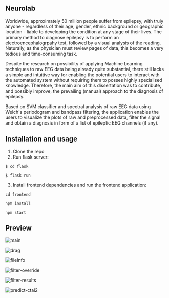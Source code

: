 ## Neurolab

Worldwide, approximately 50 million people suffer from epilepsy, with truly anyone - regardless of their age, gender, ethnic background or geographic location - liable to developing the condition at any stage of their lives. The primary method to diagnose epilepsy is to perform an electroencephalogrpahy test, followed by a visual analysis of the reading. Naturally, as the physician must review pages of data, this becomes a very tedious and time-consuming task. 

Despite the research on possibility of applying Machine Learning techniques to raw EEG data being already quite substantial, there still lacks a simple and intuitive way for enabling the potential users to interact with the automated system without requiring them to posses highly specialised knowledge. Therefore, the main aim of this dissertation was to contribute, and possibly improve, the prevailing (manual) approach to the diagnosis of epilepsy.

Based on SVM classifier and spectral analysis of raw EEG data using Welch's periodogram and bandpass filtering, the application enables the users to visualize the plots of raw and preprocessed data, filter the signal and obtain a diagnosis in form of a list of epileptic EEG channels (if any).


## Installation and usage

1. Clone the repo
2. Run flask server:
  
`$ cd flask`

`$ flask run`

3. Install frontend dependencies and run the frontend application:

`cd frontend`

`npm install`

`npm start`


## Preview

![main](https://user-images.githubusercontent.com/73823898/165482137-29d60724-32ac-4e6e-9e8d-140e20cf65ef.png)

![drag](https://user-images.githubusercontent.com/73823898/165482039-4bf2f6b8-29fd-48ad-88cc-7c4f12bc4cfe.png)

![fileInfo](https://user-images.githubusercontent.com/73823898/165482065-05508bbd-bdc3-4c73-993f-6ab3bfa63a82.png)

![filter-override](https://user-images.githubusercontent.com/73823898/165482112-91cbdffc-69be-4773-a40d-df0d5d99cd05.png)

![filter-results](https://user-images.githubusercontent.com/73823898/165482292-d2dd999c-b20a-4206-8265-13004c742ce1.png)

![predict-ctal2](https://user-images.githubusercontent.com/73823898/165482312-6b79a2e0-a40a-48fe-92f6-cebbd9becf5b.png)
